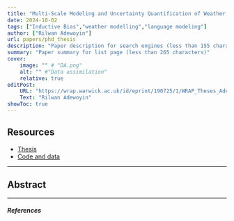```yaml
---
title: "Multi-Scale Modeling and Uncertainty Quantification of Weather and Language" 
date: 2024-18-02
tags: ["Inductive Bias","weather modelling","language modeling"]
author: ["Rilwan Adewoyin"]
url: papers/phd_thesis
description: "Paper description for search engines (less than 155 characters)" 
summary: "Paper summary for list page (less than 265 characters)"
cover:
    image: "" # "DA.png"
    alt: "" #"Data assimilation"
    relative: true
editPost:
    URL: "https://wrap.warwick.ac.uk/id/eprint/190725/1/WRAP_Theses_Adewoyin_2023.pdf"
    Text: "Rilwan Adewoyin"
showToc: true
---
```

## Resources

- [Thesis](https://wrap.warwick.ac.uk/id/eprint/190725/1/WRAP_Theses_Adewoyin_2023.pdf)
- [Code and data](https://github.com/rilwan-adewoyin)

---
## Abstract

---

##### References

